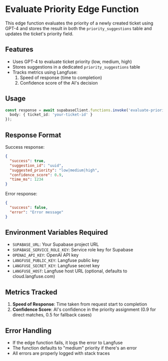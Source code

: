 # Evaluate Priority Edge Function

This edge function evaluates the priority of a newly created ticket using GPT-4 and stores the result in both the `priority_suggestions` table and updates the ticket's priority field.

## Features

- Uses GPT-4 to evaluate ticket priority (low, medium, high)
- Stores suggestions in a dedicated `priority_suggestions` table
- Tracks metrics using Langfuse:
  1. Speed of response (time to completion)
  2. Confidence score of the AI's decision

## Usage

```typescript
const response = await supabaseClient.functions.invoke('evaluate-priority', {
  body: { ticket_id: 'your-ticket-id' }
});
```

## Response Format

Success response:
```json
{
  "success": true,
  "suggestion_id": "uuid",
  "suggested_priority": "low|medium|high",
  "confidence_score": 0.9,
  "time_ms": 1234
}
```

Error response:
```json
{
  "success": false,
  "error": "Error message"
}
```

## Environment Variables Required

- `SUPABASE_URL`: Your Supabase project URL
- `SUPABASE_SERVICE_ROLE_KEY`: Service role key for Supabase
- `OPENAI_API_KEY`: OpenAI API key
- `LANGFUSE_PUBLIC_KEY`: Langfuse public key
- `LANGFUSE_SECRET_KEY`: Langfuse secret key
- `LANGFUSE_HOST`: Langfuse host URL (optional, defaults to cloud.langfuse.com)

## Metrics Tracked

1. **Speed of Response**: Time taken from request start to completion
2. **Confidence Score**: AI's confidence in the priority assignment (0.9 for direct matches, 0.5 for fallback cases)

## Error Handling

- If the edge function fails, it logs the error to Langfuse
- The function defaults to "medium" priority if there's an error
- All errors are properly logged with stack traces 